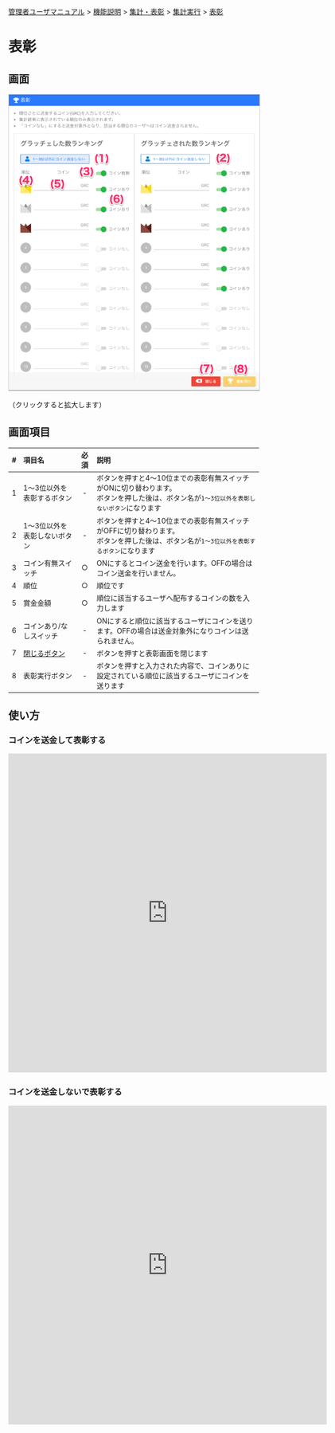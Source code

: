 [管理者ユーザマニュアル](../../../管理者機能/) > [機能説明](../../../管理者機能/#_16) > [集計・表彰](../../../管理者機能/#_22) > [集計実行](./total01.md) > [表彰](#)
# 表彰

## 画面
<a href="../../../images/total/3-1.png" data-lightbox="スクリーンショット" data-title="スクリーンショット">
    <img src="../../../images/total/3-1.png" style="border: solid 1px #ccc; width: 600px;" />
</a>

（クリックすると拡大します）


## 画面項目
|   #   | 項目名                       | 必須  | 説明                                                                                                                                        |
| :---: | :--------------------------- | :---: | :------------------------------------------------------------------------------------------------------------------------------------------ |
|   1   | 1〜3位以外を表彰するボタン   |   -   | ボタンを押すと4〜10位までの表彰有無スイッチがONに切り替わります。<br>ボタンを押した後は、ボタン名が`1〜3位以外を表彰しないボタン`になります |
|   2   | 1〜3位以外を表彰しないボタン |   -   | ボタンを押すと4〜10位までの表彰有無スイッチがOFFに切り替わります。<br>ボタンを押した後は、ボタン名が`1〜3位以外を表彰するボタン`になります  |
|   3   |  コイン有無スイッチ                         |   ○   | ONにするとコイン送金を行います。OFFの場合はコイン送金を行いません。                                                                                                                                    |
|   4   | 順位                         |   ○   | 順位です                                                                                                                                    |
|   5   | 賞金金額                     |   ○   | 順位に該当するユーザへ配布するコインの数を入力します                                                                                        |
|   6   | コインあり/なしスイッチ             |   -   | ONにすると順位に該当するユーザにコインを送ります。OFFの場合は送金対象外になりコインは送られません。                                         |
|   7   | [閉じるボタン](total01.md)                 |   -   | ボタンを押すと表彰画面を閉じます                                                                                                            |
|   8   | 表彰実行ボタン               |   -   | ボタンを押すと入力された内容で、コインありに設定されている順位に該当するユーザにコインを送ります                                                            |


## 使い方

### コインを送金して表彰する
<iframe src="https://scribehow.com/embed/__pwUHrjKoQgWpIx4ElASClg" width="640" height="640" allowfullscreen frameborder="0"></iframe>

###  コインを送金しないで表彰する

<iframe src="https://scribehow.com/embed/__SRk8pn79RNOJV2r_nUvydw" width="640" height="640" allowfullscreen frameborder="0"></iframe>